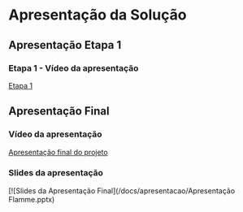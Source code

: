 # Apresentação da Solução

## Apresentação Etapa 1

### Etapa 1 - Vídeo da apresentação
<a href="https://drive.google.com/file/d/1iFu7KquIvuz724r2dwGXzlDUEWzoOToi/view?usp=drive_link"> Etapa 1</a>



## Apresentação Final

### Vídeo da apresentação
<a href="https://drive.google.com/file/d/1B5c8M1eR7sPsB9haA2nK0_6i_bn9wr1D/view?usp=sharing"> Apresentação final do projeto</a>

### Slides da apresentação
[![Slides da Apresentação Final](/docs/apresentacao/Apresentação Flamme.pptx)

